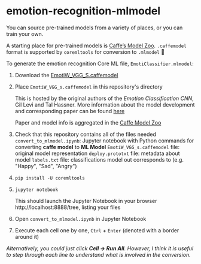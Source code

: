 # emotion-recognition-mlmodel

You can source pre-trained models from a variety of places, or you can train your own. 

A starting place for pre-trained models is [Caffe’s Model Zoo](https://github.com/BVLC/caffe/wiki/Model-Zoo). `.caffemodel` format is supported by `coremltools` for conversion to `.mlmodel` 🎉

To generate the emotion recognition Core ML file, `EmotiClassifier.mlmodel`:

1. Download the [EmotiW_VGG_S.caffemodel](https://drive.google.com/file/d/0B2LjH7PqjxxtRHRFTHQ0VmlROXc/view?usp=sharing)

2. Place `EmotiW_VGG_s.caffemodel` in this repository's directory
   
   This is hosted by the original authors of the *Emotion Classification CNN*, Gil Levi and Tal Hassner. More information about the model development and corresponding paper can be found [here](https://gist.github.com/GilLevi/54aee1b8b0397721aa4b)
   
   Paper and model info is aggregated in the [Caffe Model Zoo](https://github.com/BVLC/caffe/wiki/Model-Zoo)
 
3. Check that this repository contains all of the files needed
  `convert_to_mlmodel.ipynb`: Jupyter notebook with Python commands for converting **caffe model** to **ML Model**
  `EmotiW_VGG_s.caffemodel` file: original model representation
  `deploy.prototxt` file: metadata about model
  `labels.txt` file: classifications model out corresponds to (e.g. "Happy", "Sad", "Angry")

4. `pip install -U coremltools`

5. `jupyter notebook`

   This should launch the Jupyter Notebook in your browser http://localhost:8888/tree, listing your files  

6. Open `convert_to_mlmodel.ipynb` in Jupyter Notebook

7. Execute each cell one by one, `Ctrl` + `Enter` (denoted with a border around it)

*Alternatively, you could just click **Cell -> Run All**. However, I think it is useful to step through each line to understand what is involved in the conversion.*
